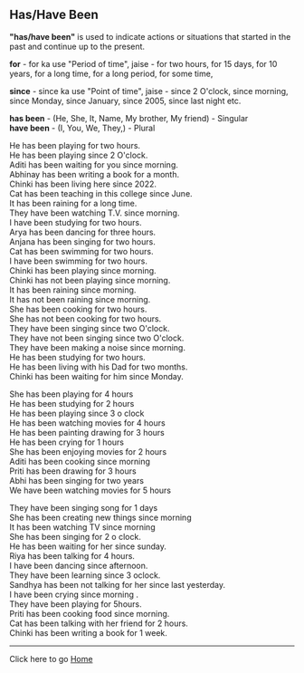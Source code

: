 ## Has/Have Been 

**"has/have been"** is used to indicate actions or situations that started in the past and continue up to the present.

**for** - for ka use "Period of time", jaise - for two hours, for 15 days, for 10 years, for a long time, for a long period, for some time,

**since** - since ka use "Point of time", jaise - since 2 O'clock, since morning, since Monday, since January, since 2005, since last night etc.

**has been** - (He, She, It, Name, My brother, My friend) - Singular<br>
**have been** - (I, You, We, They,) - Plural

He has been playing for two hours.<br>
He has been playing since 2 O'clock.<br>
Aditi has been waiting for you since morning.<br>
Abhinay has been writing a book for a month.<br>
Chinki has been living here since 2022.<br>
Cat has been teaching in this college since June.<br>
It has been raining for a long time.<br>
They have been watching T.V. since morning.<br>
I have been studying for two hours.<br>
Arya has been dancing for three hours.<br>
Anjana has been singing for two hours.<br>
Cat has been swimming for two hours.<br>
I have been swimming for two hours.<br>
Chinki has been playing since morning.<br>
Chinki has not been playing since morning.<br>
It has been raining since morning.<br>
It has not been raining since morning.<br>
She has been cooking for two hours.<br>
She has not been cooking for two hours.<br>
They have been singing since two O'clock.<br>
They have not been singing since two O'clock.<br>
They have been making a noise since morning.<br>
He has been studying for two hours.<br>
He has been living with his Dad for two months.<br>
Chinki has been waiting for him since Monday.<br>

She has been playing for 4 hours <br>
He has been studying for 2 hours <br>
He has been playing since 3 o clock <br>
He has been watching movies for 4 hours <br>
He has been painting drawing for 3 hours <br>
He has been crying for 1 hours <br>
She has been enjoying movies for 2 hours <br>
Aditi has been cooking since morning <br>
Priti has been drawing for 3 hours <br>
Abhi has been singing for two years <br>
We have been watching movies for 5 hours<br>

They have been singing song for 1 days <br>
She has been creating new things since morning <br>
It has been watching TV since morning<br>
She has been singing for 2 o clock.<br>
He has been waiting for her since sunday.<br>
Riya has been talking for 4 hours.<br>
I have been dancing since afternoon.<br>
They have been learning since 3 oclock.<br>
Sandhya has been not talking for her since last yesterday.<br>
I have been crying since morning .<br>
They have been playing for 5hours.<br>
Priti has been cooking food since morning.<br>
Cat has been talking with her friend for 2 hours.<br>
Chinki has been writing a book for 1 week.<br>

---

Click here to go [Home](/README.md)